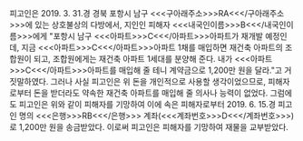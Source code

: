 피고인은 2019. 3. 31.경 경북 포항시 남구 <<<구아래주소>>>RA<<</구아래주소>>>에 있는 상호불상의 다방에서, 지인인 피해자 <<<내국인이름>>>B<<</내국인이름>>>에게 "포항시 남구 <<<아파트>>>C<<</아파트>>>아파트가 재개발 예정인데, 지금 <<<아파트>>>C<<</아파트>>>아파트 1채를 매입하면 재건축 아파트의 조합원이 되고, 조합원에게는 재건축 아파트 1세대를 분양해 준다. 내가 <<<아파트>>>C<<</아파트>>>아파트를 매입해 줄 테니 계약금으로 1,200만 원을 달라."고 거짓말하였다.
그러나 사실 피고인은 위 돈을 개인적으로 사용할 생각이었으므로, 피해자로부터 돈을 받더라도 약속한 재건축 아파트를 매입해 줄 의사나 능력이 없었다. 그럼에도 피고인은 위와 같이 피해자를 기망하여 이에 속은 피해자로부터 2019. 6. 15.경 피고인 명의 <<<은행>>>RB<<</은행>>> 계좌(<<<계좌번호>>>D<<</계좌번호>>>)로 1,200만 원을 송금받았다. 이로써 피고인은 피해자를 기망하여 재물을 교부받았다.